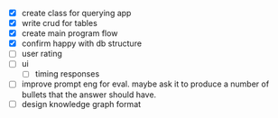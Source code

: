 - [x] create class for querying app 
- [x] write crud for tables 
- [x] create main program flow 
- [x] confirm happy with db structure
- [ ] user rating 
- [ ] ui 
    - [ ] timing responses 
- [ ] improve prompt eng for eval. maybe ask it to produce a number of bullets that the answer should have.  
- [ ] design knowledge graph format 